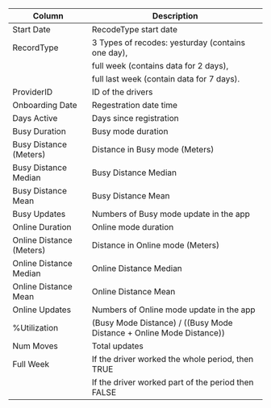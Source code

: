 | Column                     | Description                                                                                                                        |
|----------------------------|------------------------------------------------------------------------------------------------------------------------------------|
| Start   Date               | RecodeType   start date                                                                                                            |
| RecordType                 | 3 Types of recodes: yesturday (contains one day),
|                            | full week (contains data for 2 days), 
|                            | full last week (contain data for 7 days).
| ProviderID                 | ID of the drivers                                                                                                                  |
| Onboarding   Date          | Regestration date time                                                                                                             |
| Days   Active              | Days since registration                                                                                                            |
| Busy   Duration            | Busy mode duration                                                                                                                 |
| Busy   Distance (Meters)   | Distance in Busy mode (Meters)                                                                                                     |
| Busy   Distance Median     | Busy Distance Median                                                                                                               |
| Busy   Distance Mean       | Busy Distance Mean                                                                                                                 |
| Busy   Updates             | Numbers   of Busy mode update in the app                                                                                           |
| Online   Duration          | Online   mode duration                                                                                                             |
| Online   Distance (Meters) | Distance in Online mode (Meters)                                                                                                   |
| Online   Distance Median   | Online Distance Median                                                                                                             |
| Online   Distance Mean     | Online Distance Mean                                                                                                               |
| Online   Updates           | Numbers of Online mode update in the app                                                                                           |
| %Utilization               | (Busy Mode Distance) / ((Busy Mode Distance + Online Mode Distance))                                                               |
| Num   Moves                | Total updates                                                                                                                      |
| Full   Week                | If the driver worked the whole period, then TRUE
|                            | If the driver worked part of   the period then FALSE     
